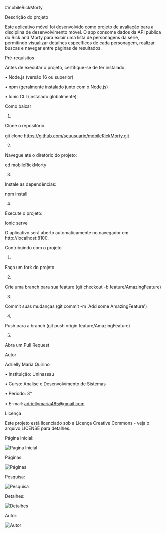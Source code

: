 #mobileRickMorty

Descrição do projeto

Este aplicativo móvel foi desenvolvido como projeto de avaliação para a disciplina de desenvolvimento móvel. O app consome dados da API pública do Rick and Morty para exibir uma lista de personagens da série, permitindo visualizar detalhes específicos de cada personagem, realizar buscas e navegar entre páginas de resultados.

Pré-requisitos

Antes de executar o projeto, certifique-se de ter instalado:

•
Node.js (versão 16 ou superior)

•
npm (geralmente instalado junto com o Node.js)

•
Ionic CLI (instalado globalmente)

Como baixar

1.
Clone o repositório:

git clone https://github.com/seuusuario/mobileRickMorty.git

2.
Navegue até o diretório do projeto:

cd mobileRickMorty

3.
Instale as dependências:

npm install

4.
Execute o projeto:

ionic serve

O aplicativo será aberto automaticamente no navegador em http://localhost:8100.

Contribuindo com o projeto

1.
Faça um fork do projeto

2.
Crie uma branch para sua feature (git checkout -b feature/AmazingFeature)

3.
Commit suas mudanças (git commit -m 'Add some AmazingFeature')

4.
Push para a branch (git push origin feature/AmazingFeature)

5.
Abra um Pull Request

Autor

Adrielly Maria Quirino

•
Instituição: Uninassau

•
Curso: Analise e Desenvolvimento de Sistemas

•
Período: 3°

•
E-mail: adriellymaria485@gmail.com

Licença

Este projeto está licenciado sob a Licença Creative Commons - veja o arquivo LICENSE para detalhes.

Página Inicial:

![Pagina Inicial](https://github.com/user-attachments/assets/927bb2de-7692-414b-a76c-dc71f08a23a0)


Páginas:

![Páginas](https://github.com/user-attachments/assets/d3a5a793-159d-4954-ac73-87ce491b15b8)


Pesquisa:

![Pesquisa](https://github.com/user-attachments/assets/8329a4db-c420-4b80-9c21-98832475dc6d)


Detalhes:

![Detalhes](https://github.com/user-attachments/assets/d53fc613-0e21-4bb4-a2ef-ce66339f60e6)


Autor:

![Autor](https://github.com/user-attachments/assets/e49972b2-7972-4413-a8e8-328accb03871)







